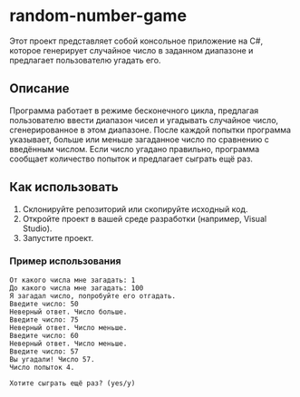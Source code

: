 # random-number-game

Этот проект представляет собой консольное приложение на C#, которое генерирует случайное число в заданном диапазоне и предлагает пользователю угадать его.

## Описание

Программа работает в режиме бесконечного цикла, предлагая пользователю ввести диапазон чисел и угадывать случайное число, сгенерированное в этом диапазоне. После каждой попытки программа указывает, больше или меньше загаданное число по сравнению с введённым числом. Если число угадано правильно, программа сообщает количество попыток и предлагает сыграть ещё раз.

## Как использовать

1. Склонируйте репозиторий или скопируйте исходный код.
2. Откройте проект в вашей среде разработки (например, Visual Studio).
3. Запустите проект.

### Пример использования

```
От какого числа мне загадать: 1
До какого числа мне загадать: 100
Я загадал число, попробуйте его отгадать.
Введите число: 50
Неверный ответ. Число больше.
Введите число: 75
Неверный ответ. Число меньше.
Введите число: 60
Неверный ответ. Число меньше.
Введите число: 57
Вы угадали! Число 57.
Число попыток 4.

Хотите сыграть ещё раз? (yes/y)
```